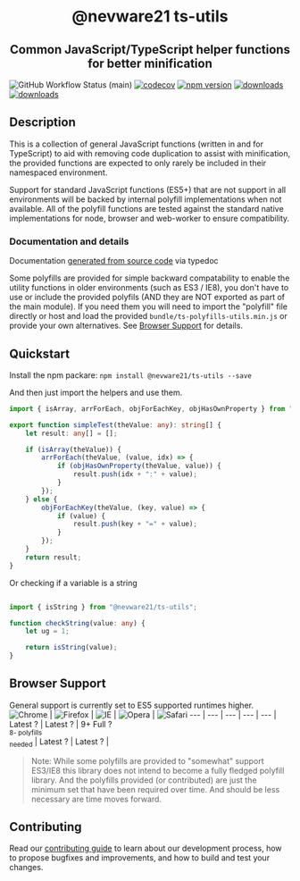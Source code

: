 <h1 align="center">@nevware21 ts-utils</h1>
<h2 align="center">Common JavaScript/TypeScript helper functions for better minification</h2>


![GitHub Workflow Status (main)](https://img.shields.io/github/workflow/status/nevware21/ts-utils/NodeCI/main)
[![codecov](https://codecov.io/gh/nevware21/ts-utils/branch/main/graph/badge.svg?token=8YCAMUA7VB)](https://codecov.io/gh/nevware21/ts-utils)
[![npm version](https://badge.fury.io/js/%40nevware21%2Fts-utils.svg)](https://badge.fury.io/js/%40nevware21%2Fts-utils)
[![downloads](https://img.shields.io/npm/dt/%40nevware21/ts-utils.svg)](https://www.npmjs.com/package/%40nevware21/ts-utils)
[![downloads](https://img.shields.io/npm/dm/%40nevware21/ts-utils.svg)](https://www.npmjs.com/package/%40nevware21/ts-utils)

## Description

This is a collection of general JavaScript functions (written in and for TypeScript) to aid with removing code duplication to assist with minification, the provided functions are expected to only rarely be included in their namespaced environment.

Support for standard JavaScript functions (ES5+) that are not support in all environments will be backed by internal polyfill implementations when not available. All of the polyfill functions are tested against the standard native implementations for node, browser and web-worker to ensure compatibility.

### Documentation and details

Documentation [generated from source code](https://nevware21.github.io/ts-utils/) via typedoc

Some polyfills are provided for simple backward compatability to enable the utility functions in older environments (such as ES3 / IE8), you don't have to use or include the provided polyfils (AND they are NOT exported as part of the main module). If you need them you will need to import the "polyfill" file directly or host and load the provided `bundle/ts-polyfills-utils.min.js` or provide your own alternatives.
See [Browser Support](#browser-support) for details.
## Quickstart

Install the npm packare: `npm install @nevware21/ts-utils --save`

And then just import the helpers and use them.

```TypeScript
import { isArray, arrForEach, objForEachKey, objHasOwnProperty } from "@nevware21/ts-utils";

export function simpleTest(theValue: any): string[] {
    let result: any[] = [];

    if (isArray(theValue)) {
        arrForEach(theValue, (value, idx) => {
            if (objHasOwnProperty(theValue, value)) {
                result.push(idx + ":" + value);
            }
        });
    } else {
        objForEachKey(theValue, (key, value) => {
            if (value) {
                result.push(key + "=" + value);
            }
        });
    }
    return result;
}
```

Or checking if a variable is a string

```TypeScript

import { isString } from "@nevware21/ts-utils";

function checkString(value: any) {
    let ug = 1;

    return isString(value);
}
```
## Browser Support
General support is currently set to ES5 supported runtimes higher.
![Chrome](https://raw.githubusercontent.com/alrra/browser-logos/master/src/chrome/chrome_48x48.png) | ![Firefox](https://raw.githubusercontent.com/alrra/browser-logos/master/src/firefox/firefox_48x48.png) | ![IE](https://raw.githubusercontent.com/alrra/browser-logos/master/src/edge/edge_48x48.png) | ![Opera](https://raw.githubusercontent.com/alrra/browser-logos/master/src/opera/opera_48x48.png) | ![Safari](https://raw.githubusercontent.com/alrra/browser-logos/master/src/safari/safari_48x48.png)
--- | --- | --- | --- | --- |
Latest ? | Latest ? | 9+ Full ?<br/><sub>8- polyfills<br/>needed</sub> | Latest ? | Latest ? |
> Note: While some polyfills are provided to "somewhat" support ES3/IE8 this library does not intend to become a fully fledged polyfill library. And the polyfills provided (or contributed) are just the minimum set that have been required over time. And should be less necessary are time moves forward.
## Contributing

Read our [contributing guide](./CONTRIBUTING.md) to learn about our development process, how to propose bugfixes and improvements, and how to build and test your changes.

